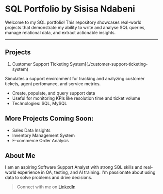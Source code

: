 # SQL Portfolio by Sisisa Ndabeni

Welcome to my SQL portfolio! This repository showcases real-world projects that demonstrate my ability to write and analyse SQL queries, manage relational data, and extract actionable insights.

---

## Projects

1. Customer Support Ticketing System](./customer-support-ticketing-system)

Simulates a support environment for tracking and analyzing customer tickets, agent perfomance, and service metrics.

- Create, populate, and query support data
- Useful for monitoring KPIs like resolution time and ticket volume
- Technologies: SQL, MySQL

## More Projects Coming Soon:

- Sales Data Insights
- Inventory Management System
- E-commerce Order Analysis

## About Me
I am an aspiring Software Support Analyst with strong SQL skills and real-world experience in QA, testing, and AI training. I'm passionate about using data to solve problems and drive decisions.

> Connect with me on [LinkedIn](www.linkedin.com/in/sisisa-ndabeni-a08742214)

